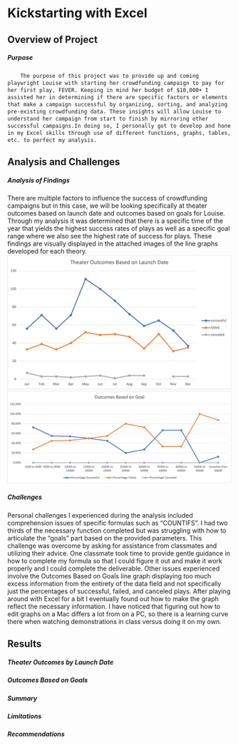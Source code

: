 # Kickstarting with Excel
## Overview of Project
##### Purpose
        The purpose of this project was to provide up and coming playwright Louise with starting her crowdfunding campaign to pay for her first play, FEVER. Keeping in mind her budget of $10,000+ I assisted her in determining if there are specific factors or elements that make a campaign successful by organizing, sorting, and analyzing pre-existing crowdfunding data. These insights will allow Louise to understand her campaign from start to finish by mirroring other successful campaigns.In doing so, I personally got to develop and hone in my Excel skills through use of different functions, graphs, tables, etc. to perfect my analysis.
## Analysis and Challenges
##### Analysis of Findings
There are multiple factors to influence the success of crowdfunding campaigns but in this case, we will be looking specifically at theater outcomes based on launch date and outcomes based on goals for Louise. Through my analysis it was determined that there is a specific time of the year that yields the highest success rates of plays as well as a specific goal range where we also see the highest rate of success for plays. These findings are visually displayed in the attached images of the line graphs developed for each theory.
![Theater Outcomes by Launch Date](Theater_Outcomes_vs_Launch.png)
![Outcomes Based on Goals](Outcomes_vs_Goals.png)
##### Challenges
Personal challenges I experienced during the analysis included comprehension issues of specific formulas such as “COUNTIFS”. I had two thirds of the necessary function completed but was struggling with how to articulate the “goals” part based on the provided parameters. This challenge was overcome by asking for assistance from classmates and utilizing their advice. One classmate took time to provide gentle guidance in how to complete my formula so that I could figure it out and make it work properly and I could complete the deliverable. Other issues experienced involve the Outcomes Based on Goals line graph displaying too much excess information from the entirety of the data field and not specifically just the percentages of successful, failed, and canceled plays. After playing around with Excel for a bit I eventually found out how to make the graph reflect the necessary information. I have noticed that figuring out how to edit graphs on a Mac differs a lot from on a PC, so there is a learning curve there when watching demonstrations in class versus doing it on my own.
## Results
##### Theater Outcomes by Launch Date
##### Outcomes Based on Goals
##### Summary
##### Limitations
##### Recommendations 
